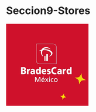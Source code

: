 # Seccion9-Stores

![alt text](https://github.com/DavidGlezQ/Seccion9-Stores/blob/main/bradescard.png?raw=true)
